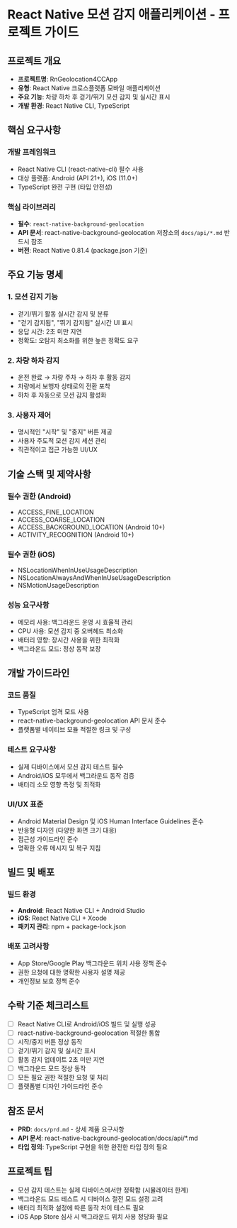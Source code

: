 # React Native 모션 감지 애플리케이션 - 프로젝트 가이드

## 프로젝트 개요
- **프로젝트명**: RnGeolocation4CCApp
- **유형**: React Native 크로스플랫폼 모바일 애플리케이션
- **주요 기능**: 차량 하차 후 걷기/뛰기 모션 감지 및 실시간 표시
- **개발 환경**: React Native CLI, TypeScript

## 핵심 요구사항
### 개발 프레임워크
- React Native CLI (react-native-cli) 필수 사용
- 대상 플랫폼: Android (API 21+), iOS (11.0+)
- TypeScript 완전 구현 (타입 안전성)

### 핵심 라이브러리
- **필수**: `react-native-background-geolocation`
- **API 문서**: react-native-background-geolocation 저장소의 `docs/api/*.md` 반드시 참조
- **버전**: React Native 0.81.4 (package.json 기준)

## 주요 기능 명세
### 1. 모션 감지 기능
- 걷기/뛰기 활동 실시간 감지 및 분류
- "걷기 감지됨", "뛰기 감지됨" 실시간 UI 표시
- 응답 시간: 2초 미만 지연
- 정확도: 오탐지 최소화를 위한 높은 정확도 요구

### 2. 차량 하차 감지
- 운전 완료 → 차량 주차 → 하차 후 활동 감지
- 차량에서 보행자 상태로의 전환 포착
- 하차 후 자동으로 모션 감지 활성화

### 3. 사용자 제어
- 명시적인 "시작" 및 "중지" 버튼 제공
- 사용자 주도적 모션 감지 세션 관리
- 직관적이고 접근 가능한 UI/UX

## 기술 스택 및 제약사항
### 필수 권한 (Android)
- ACCESS_FINE_LOCATION
- ACCESS_COARSE_LOCATION
- ACCESS_BACKGROUND_LOCATION (Android 10+)
- ACTIVITY_RECOGNITION (Android 10+)

### 필수 권한 (iOS)
- NSLocationWhenInUseUsageDescription
- NSLocationAlwaysAndWhenInUseUsageDescription
- NSMotionUsageDescription

### 성능 요구사항
- 메모리 사용: 백그라운드 운영 시 효율적 관리
- CPU 사용: 모션 감지 중 오버헤드 최소화
- 배터리 영향: 장시간 사용을 위한 최적화
- 백그라운드 모드: 정상 동작 보장

## 개발 가이드라인
### 코드 품질
- TypeScript 엄격 모드 사용
- react-native-background-geolocation API 문서 준수
- 플랫폼별 네이티브 모듈 적절한 링크 및 구성

### 테스트 요구사항
- 실제 디바이스에서 모션 감지 테스트 필수
- Android/iOS 모두에서 백그라운드 동작 검증
- 배터리 소모 영향 측정 및 최적화

### UI/UX 표준
- Android Material Design 및 iOS Human Interface Guidelines 준수
- 반응형 디자인 (다양한 화면 크기 대응)
- 접근성 가이드라인 준수
- 명확한 오류 메시지 및 복구 지침

## 빌드 및 배포
### 빌드 환경
- **Android**: React Native CLI + Android Studio
- **iOS**: React Native CLI + Xcode
- **패키지 관리**: npm + package-lock.json

### 배포 고려사항
- App Store/Google Play 백그라운드 위치 사용 정책 준수
- 권한 요청에 대한 명확한 사용자 설명 제공
- 개인정보 보호 정책 준수

## 수락 기준 체크리스트
- [ ] React Native CLI로 Android/iOS 빌드 및 실행 성공
- [ ] react-native-background-geolocation 적절한 통합
- [ ] 시작/중지 버튼 정상 동작
- [ ] 걷기/뛰기 감지 및 실시간 표시
- [ ] 활동 감지 업데이트 2초 미만 지연
- [ ] 백그라운드 모드 정상 동작
- [ ] 모든 필요 권한 적절한 요청 및 처리
- [ ] 플랫폼별 디자인 가이드라인 준수

## 참조 문서
- **PRD**: `docs/prd.md` - 상세 제품 요구사항
- **API 문서**: react-native-background-geolocation/docs/api/*.md
- **타입 정의**: TypeScript 구현을 위한 완전한 타입 정의 필요

## 프로젝트 팁
- 모션 감지 테스트는 실제 디바이스에서만 정확함 (시뮬레이터 한계)
- 백그라운드 모드 테스트 시 디바이스 절전 모드 설정 고려
- 배터리 최적화 설정에 따른 동작 차이 테스트 필요
- iOS App Store 심사 시 백그라운드 위치 사용 정당화 필요